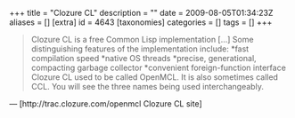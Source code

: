 +++
title = "Clozure CL"
description = ""
date = 2009-08-05T01:34:23Z
aliases = []
[extra]
id = 4643
[taxonomies]
categories = []
tags = []
+++
<blockquote>
Clozure CL is a free Common Lisp implementation [...] Some distinguishing features of the implementation include:
*fast compilation speed
*native OS threads
*precise, generational, compacting garbage collector
*convenient foreign-function interface
Clozure CL used to be called OpenMCL. It is also sometimes called CCL. You will see the three names being used interchangeably.</blockquote>
— [http://trac.clozure.com/openmcl Clozure CL site]
